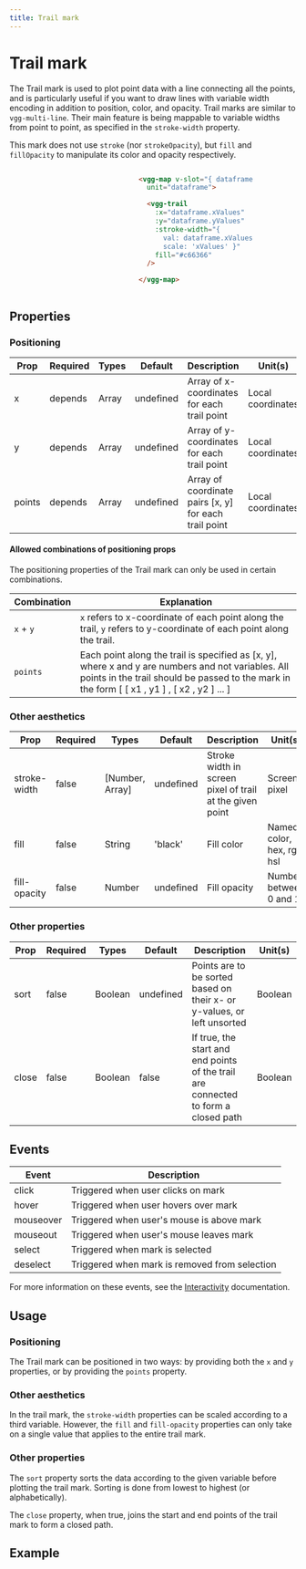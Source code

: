 ```yaml
---
title: Trail mark
---
```


# Trail mark

The Trail mark is used to plot point data with a line connecting all the points, and is particularly useful if you want to draw lines with variable width encoding in addition to position, color, and opacity. Trail marks are similar to `vgg-multi-line`. Their main feature is being mappable to variable widths from point to point, as specified in the `stroke-width` property.

This mark does not use `stroke` (nor `strokeOpacity`), but `fill` and `fillOpacity` to manipulate its color and opacity respectively.

<div style="display: flex;
  justify-content: space-around;
  align-items: center"
>

<div>

<MarkTrailSimple />

</div>

<div style='width: 40%; height: 100%; overflow:scroll;'>

```html
<vgg-map v-slot="{ dataframe }"
  unit="dataframe">

  <vgg-trail
    :x="dataframe.xValues"
    :y="dataframe.yValues"
    :stroke-width="{
      val: dataframe.xValues,
      scale: 'xValues' }"
    fill="#c66366"
  />

</vgg-map>
```

</div>

</div>

## Properties

### Positioning

| Prop   | Required | Types | Default   | Description                                           | Unit(s)           |
| ------ | -------- | ----- | --------- | ----------------------------------------------------- | ----------------- |
| x      | depends  | Array | undefined | Array of x-coordinates for each trail point           | Local coordinates |
| y      | depends  | Array | undefined | Array of y-coordinates for each trail point           | Local coordinates |
| points | depends  | Array | undefined | Array of coordinate pairs [x, y] for each trail point | Local coordinates |

#### Allowed combinations of positioning props
The positioning properties of the Trail mark can only be used in certain combinations.

| Combination | Explanation                                                                                                                    |
|-------------|--------------------------------------------------------------------------------------------------------------------------------|
| `x` + `y`   | `x` refers to x-coordinate of each point along the trail, `y` refers to y-coordinate of each point along the trail.            |
| `points`    | Each point along the trail is specified as [x, y], where x and y are numbers and not variables. All points in the trail should be passed to the mark in the form [ [ x1 , y1 ] , [ x2 , y2 ] ... ]          |

### Other aesthetics

| Prop         | Required | Types           | Default   | Description                                              | Unit(s)                    |
| ------------ | -------- | --------------- | --------- | -------------------------------------------------------- | -------------------------- |
| stroke-width | false    | [Number, Array] | undefined | Stroke width in screen pixel of trail at the given point | Screen pixel               |
| fill         | false    | String          | 'black'   | Fill color                                               | Named color, hex, rgb, hsl |
| fill-opacity | false    | Number          | undefined | Fill opacity                                             | Number between 0 and 1     |

### Other properties

| Prop  | Required | Types   | Default   | Description                                                             | Unit(s) |
| ----- | -------- | ------- | --------- | ----------------------------------------------------------------------- | ------- |
| sort  | false    | Boolean | undefined | Points are to be sorted based on their x- or y-values, or left unsorted | Boolean |
| close | false    | Boolean | false     | If true, the start and end points of the trail are connected to form a closed path    | Boolean |

## Events

| Event     | Description                                   |
| --------- | --------------------------------------------- |
| click     | Triggered when user clicks on mark            |
| hover     | Triggered when user hovers over mark          |
| mouseover | Triggered when user's mouse is above mark     |
| mouseout  | Triggered when user's mouse leaves mark       |
| select    | Triggered when mark is selected               |
| deselect  | Triggered when mark is removed from selection |

For more information on these events, see the [Interactivity](../concepts/interactivity.md)
documentation.

## Usage

### Positioning

The Trail mark can be positioned in two ways: by providing both the `x` and `y` properties, or by providing the `points` property.

### Other aesthetics

In the trail mark, the `stroke-width` properties can be scaled according to a third variable. However, the `fill` and `fill-opacity` properties can only take on a single value that applies to the entire trail mark.

### Other properties

The `sort` property sorts the data according to the given variable before plotting the trail mark. Sorting is done from lowest to highest (or alphabetically).

The `close` property, when true, joins the start and end points of the trail mark to form a closed path.

## Example

<MarkTrailDemo />
